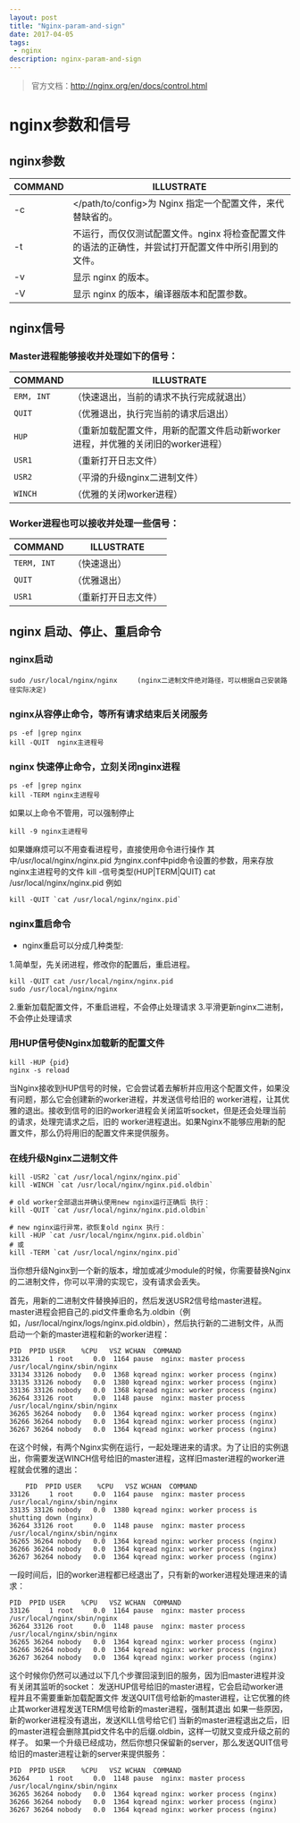 ```yaml
---
layout: post
title: "Nginx-param-and-sign"
date: 2017-04-05
tags:
 - nginx
description: nginx-param-and-sign
---
```

> 官方文档：http://nginx.org/en/docs/control.html

# nginx参数和信号

## nginx参数

COMMAND|ILLUSTRATE
---|---
-c |  </path/to/config>为 Nginx 指定一个配置文件，来代替缺省的。
-t | 不运行，而仅仅测试配置文件。nginx 将检查配置文件的语法的正确性，并尝试打开配置文件中所引用到的文件。
-v| 显示 nginx 的版本。
-V|显示 nginx 的版本，编译器版本和配置参数。

## nginx信号  

### Master进程能够接收并处理如下的信号：

COMMAND | ILLUSTRATE
--- | ---
`ERM, INT`|（快速退出，当前的请求不执行完成就退出）  
`QUIT`| （优雅退出，执行完当前的请求后退出）  
`HUP`| （重新加载配置文件，用新的配置文件启动新worker进程，并优雅的关闭旧的worker进程）  
`USR1`| （重新打开日志文件）  
`USR2`| （平滑的升级nginx二进制文件）  
`WINCH`| （优雅的关闭worker进程）  

### Worker进程也可以接收并处理一些信号：

COMMAND | ILLUSTRATE
--- | ---
`TERM, INT` | （快速退出）  
`QUIT` |（优雅退出）  
`USR1` |（重新打开日志文件）  

## nginx 启动、停止、重启命令

### nginx启动

```
sudo /usr/local/nginx/nginx     (nginx二进制文件绝对路径，可以根据自己安装路径实际决定)
```

### nginx从容停止命令，等所有请求结束后关闭服务
```
ps -ef |grep nginx
kill -QUIT  nginx主进程号
```

### nginx 快速停止命令，立刻关闭nginx进程

```
ps -ef |grep nginx
kill -TERM nginx主进程号
```

如果以上命令不管用，可以强制停止

```
kill -9 nginx主进程号
```



如果嫌麻烦可以不用查看进程号，直接使用命令进行操作
其中/usr/local/nginx/nginx.pid 为nginx.conf中pid命令设置的参数，用来存放nginx主进程号的文件
kill -信号类型(HUP|TERM|QUIT) cat /usr/local/nginx/nginx.pid
例如

```
kill -QUIT `cat /usr/local/nginx/nginx.pid`
```
### nginx重启命令

- nginx重启可以分成几种类型:

1.简单型，先关闭进程，修改你的配置后，重启进程。
```
kill -QUIT cat /usr/local/nginx/nginx.pid
sudo /usr/local/nginx/nginx
```
2.重新加载配置文件，不重启进程，不会停止处理请求
3.平滑更新nginx二进制，不会停止处理请求


### 用HUP信号使Nginx加载新的配置文件
```
kill -HUP {pid}
nginx -s reload
```
当Nginx接收到HUP信号的时候，它会尝试着去解析并应用这个配置文件，如果没有问题，那么它会创建新的worker进程，并发送信号给旧的 worker进程，让其优雅的退出。接收到信号的旧的worker进程会关闭监听socket，但是还会处理当前的请求，处理完请求之后，旧的 worker进程退出。如果Nginx不能够应用新的配置文件，那么仍将用旧的配置文件来提供服务。   

### 在线升级Nginx二进制文件

```
kill -USR2 `cat /usr/local/nginx/nginx.pid`
kill -WINCH `cat /usr/local/nginx/nginx.pid.oldbin`

# old worker全部退出并确认使用new nginx运行正确后 执行：
kill -QUIT `cat /usr/local/nginx/nginx.pid.oldbin`

# new nginx运行异常，欲恢复old nginx 执行：
kill -HUP `cat /usr/local/nginx/nginx.pid.oldbin`
# 或
kill -TERM `cat /usr/local/nginx/nginx.pid`

```

当你想升级Nginx到一个新的版本，增加或减少module的时候，你需要替换Nginx的二进制文件，你可以平滑的实现它，没有请求会丢失。  

首先，用新的二进制文件替换掉旧的，然后发送USR2信号给master进程。master进程会把自己的.pid文件重命名为.oldbin（例 如，/usr/local/nginx/logs/nginx.pid.oldbin），然后执行新的二进制文件，从而启动一个新的master进程和新的worker进程：

    PID  PPID USER    %CPU   VSZ WCHAN  COMMAND
    33126     1 root     0.0  1164 pause  nginx: master process /usr/local/nginx/sbin/nginx
    33134 33126 nobody   0.0  1368 kqread nginx: worker process (nginx)
    33135 33126 nobody   0.0  1380 kqread nginx: worker process (nginx)
    33136 33126 nobody   0.0  1368 kqread nginx: worker process (nginx)
    36264 33126 root     0.0  1148 pause  nginx: master process /usr/local/nginx/sbin/nginx
    36265 36264 nobody   0.0  1364 kqread nginx: worker process (nginx)
    36266 36264 nobody   0.0  1364 kqread nginx: worker process (nginx)
    36267 36264 nobody   0.0  1364 kqread nginx: worker process (nginx)

在这个时候，有两个Nginx实例在运行，一起处理进来的请求。为了让旧的实例退出，你需要发送WINCH信号给旧的master进程，这样旧master进程的worker进程就会优雅的退出：

        PID  PPID USER    %CPU   VSZ WCHAN  COMMAND
    33126     1 root     0.0  1164 pause  nginx: master process /usr/local/nginx/sbin/nginx
    33135 33126 nobody   0.0  1380 kqread nginx: worker process is shutting down (nginx)
    36264 33126 root     0.0  1148 pause  nginx: master process /usr/local/nginx/sbin/nginx
    36265 36264 nobody   0.0  1364 kqread nginx: worker process (nginx)
    36266 36264 nobody   0.0  1364 kqread nginx: worker process (nginx)
    36267 36264 nobody   0.0  1364 kqread nginx: worker process (nginx)

一段时间后，旧的worker进程都已经退出了，只有新的worker进程处理进来的请求：

    PID  PPID USER    %CPU   VSZ WCHAN  COMMAND
    33126     1 root     0.0  1164 pause  nginx: master process /usr/local/nginx/sbin/nginx
    36264 33126 root     0.0  1148 pause  nginx: master process /usr/local/nginx/sbin/nginx
    36265 36264 nobody   0.0  1364 kqread nginx: worker process (nginx)
    36266 36264 nobody   0.0  1364 kqread nginx: worker process (nginx)
    36267 36264 nobody   0.0  1364 kqread nginx: worker process (nginx)

这个时候你仍然可以通过以下几个步骤回滚到旧的服务，因为旧master进程并没有关闭其监听的socket： 发送HUP信号给旧的master进程，它会启动worker进程并且不需要重新加载配置文件 发送QUIT信号给新的master进程，让它优雅的终止其worker进程发送TERM信号给新的master进程，强制其退出 如果一些原因，新的worker进程没有退出，发送KILL信号给它们 当新的master进程退出之后，旧的master进程会删除其pid文件名中的后缀.oldbin，这样一切就又变成升级之前的样子。 如果一个升级已经成功，然后你想只保留新的server，那么发送QUIT信号给旧的master进程让新的server来提供服务：

    PID  PPID USER    %CPU   VSZ WCHAN  COMMAND
    36264     1 root     0.0  1148 pause  nginx: master process /usr/local/nginx/sbin/nginx
    36265 36264 nobody   0.0  1364 kqread nginx: worker process (nginx)
    36266 36264 nobody   0.0  1364 kqread nginx: worker process (nginx)
    36267 36264 nobody   0.0  1364 kqread nginx: worker process (nginx)
